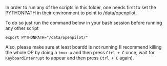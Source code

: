 In order to run any of the scripts in this folder, one needs first to set the PYTHONPATH in their environment to point to /data/openpilot. 

To do so just run the command below in your bash session before running any other script

```export PYTHONPATH="/data/openpilot/"```

Also, please make sure at least boardd is not running (I recommend killing the whole OP by doing a ```tmux a``` and then press ```Ctrl + C``` once, wait for ```KeyboardInterrupt``` to appear and then press ```Ctrl + C``` again).
